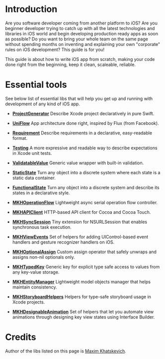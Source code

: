 # Introduction

Are you software developer coming from another platform to iOS? Are you beginner developer trying to catch up with all the latest technologies and libraries in iOS world and begin developing production ready apps as soon as possible? Do you want to bring your whole team on the same page without spending months on inventing and explaining your own "corporate" rules on iOS development? This guide is for you!

This guide is about how to write iOS app from scratch, making your code done right from the beginning, keep it clean, scaleable, reliable.

# Essential tools

See below list of essential libs that will help you get up and running with development of any kind of iOS app.

- **[ProjectGenerator](https://XCEssentials.github.io/ProjectGenerator)**
  Describe Xcode project declaratively in pure Swift.

- **[UniFlow](https://XCEssentials.github.io/UniFlow)**
  App architecture done right, inspired by Flux (from Facebook).

- **[Requirement](https://XCEssentials.github.io/Requirement)**
  Describe requirements in a declarative, easy-readable format.

- **[Testing](https://XCEssentials.github.io/Testing)**
  A more expressive and readable way to describe expectations in Xcode unit tests.

- **[ValidatableValue](https://xcessentials.github.io/ValidatableValue/)**
  Generic value wrapper with built-in validation.

- **[StaticState](https://xcessentials.github.io/StaticState)**
  Turn any object into a discrete system where each state is a static data container.

- **[FunctionalState](https://xcessentials.github.io/FunctionalState)**
  Turn any object into a discrete system and describe its states in a declarative style.

- **[MKHOperationFlow](https://github.com/maximkhatskevich/MKHOperationFlow)**
  Lightweight async serial operation flow controller.

- **[MKHAPIClient](https://github.com/maximkhatskevich/MKHAPIClient)**
  HTTP-based API client for Cocoa and Cocoa Touch.

- **[MKHSyncSession](https://github.com/maximkhatskevich/MKHSyncSession)**
  Tiny extension for NSURLSession that enables synchronous task execution.

- **[MKHViewEvents](https://github.com/maximkhatskevich/MKHViewEvents)**
  Set of helpers for adding UIControl-based event handlers and gesture recognizer handlers on iOS.

- **[MKHOptionalAssign](https://github.com/maximkhatskevich/MKHOptionalAssign)**
  Custom assign operator that safely unwraps and assigns non-nil optionals only.

- **[MKHTypedKey](https://github.com/maximkhatskevich/MKHTypedKey)**
  Generic key for explicit type safe access to values from any key-value storage.

- **[MKHEntityManager](https://github.com/maximkhatskevich/MKHEntityManager)**
  Lightweight model objects manager that helps maintain consistency.

- **[MKHStoryboardHelpers](https://github.com/maximkhatskevich/MKHStoryboardHelpers)**
  Helpers for type-safe storyboard usage in Xcode projects.

- **[MKHDesignableAnimation](https://github.com/maximkhatskevich/MKHDesignableAnimation)**
  Set of helpers that let you automate view animations through designing key view states using Interface Builder.

# Credits

Author of the libs listed on this page is [Maxim Khatskevich](http://mkh72.me).